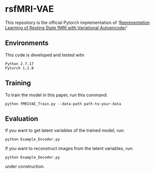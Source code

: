 # rsfMRI-VAE
This repository is the official Pytorch implementation of '[Representation Learning of Resting State fMRI with Variational Autoencoder](https://www.biorxiv.org/content/10.1101/2020.06.16.155937v2)'

## Environments

This code is developed and tested witn 

```
Python 2.7.17
Pytorch 1.2.0
```

## Training

To train the model in this paper, run this command:

```train
python fMRIVAE_Train.py --data-path path-to-your-data
```

## Evaluation
 
If you want to get latent variables of the trained model, run:

```eval1
python Example_Encoder.py
```

If you want to reconstruct images from the latent variables, run:

```eval2
python Example_Decoder.py
```

under construction. 
